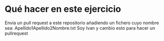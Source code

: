 Qué hacer en este ejercicio
===========================

Envía un pull request a este repositorio añadiendo un fichero cuyo nombre sea: Apellido1Apellido2Nombre.txt
Soy Ivan y cambio esto para hacer un pullrequest
